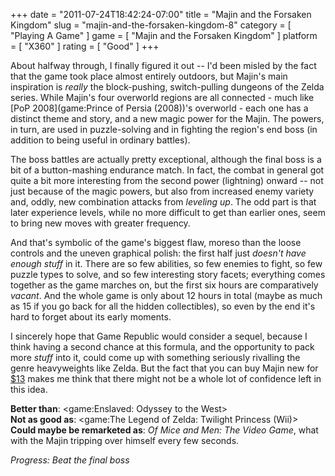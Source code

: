+++
date = "2011-07-24T18:42:24-07:00"
title = "Majin and the Forsaken Kingdom"
slug = "majin-and-the-forsaken-kingdom-8"
category = [ "Playing A Game" ]
game = [ "Majin and the Forsaken Kingdom" ]
platform = [ "X360" ]
rating = [ "Good" ]
+++

About halfway through, I finally figured it out -- I'd been misled by the fact that the game took place almost entirely outdoors, but Majin's main inspiration is <i>really</i> the block-pushing, switch-pulling dungeons of the Zelda series.  While Majin's four overworld regions are all connected - much like [PoP 2008](game:Prince of Persia (2008))'s overworld - each one has a distinct theme and story, and a new magic power for the Majin.  The powers, in turn, are used in puzzle-solving and in fighting the region's end boss (in addition to being useful in ordinary battles).

The boss battles are actually pretty exceptional, although the final boss is a bit of a button-mashing endurance match.  In fact, the combat in general got quite a bit more interesting from the second power (lightning) onward -- not just because of the magic powers, but also from increased enemy variety and, oddly, new combination attacks from <i>leveling up</i>.  The odd part is that later experience levels, while no more difficult to get than earlier ones, seem to bring new moves with greater frequency.

And that's symbolic of the game's biggest flaw, moreso than the loose controls and the uneven graphical polish: the first half just <i>doesn't have enough stuff</i> in it.  There are so few abilities, so few enemies to fight, so few puzzle types to solve, and so few interesting story facets; everything comes together as the game marches on, but the first six hours are comparatively <i>vacant</i>.  And the whole game is only about 12 hours in total (maybe as much as 15 if you go back for all the hidden collectibles), so even by the end it's hard to forget about its early moments.

I sincerely hope that Game Republic would consider a sequel, because I think having a second chance at this formula, and the opportunity to pack more <i>stuff</i> into it, could come up with something seriously rivalling the genre heavyweights like Zelda.  But the fact that you can buy Majin new for <a href="http://www.amazon.com/dp/B003BE6OZC">$13</a> makes me think that there might not be a whole lot of confidence left in this idea.

<b>Better than</b>: <game:Enslaved: Odyssey to the West>  
<b>Not as good as</b>: <game:The Legend of Zelda: Twilight Princess (Wii)>  
<b>Could maybe be remarketed as</b>: <i>Of Mice and Men: The Video Game</i>, what with the Majin tripping over himself every few seconds.

<i>Progress: Beat the final boss</i>